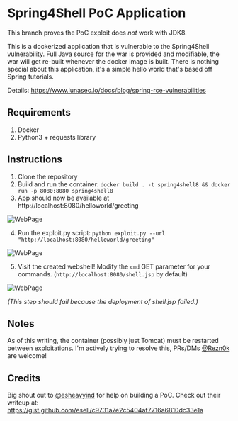 # Spring4Shell PoC Application

This branch proves the PoC exploit does _not_ work with JDK8.

This is a dockerized application that is vulnerable to the Spring4Shell vulnerability. Full Java source for the war is provided and modifiable, the war will get re-built whenever the docker image is built. There is nothing special about this application, it's a simple hello world that's based off Spring tutorials.

Details: https://www.lunasec.io/docs/blog/spring-rce-vulnerabilities

## Requirements

1. Docker
2. Python3 + requests library

## Instructions

1. Clone the repository
2. Build and run the container: `docker build . -t spring4shell8 && docker run -p 8080:8080 spring4shell8`
3. App should now be available at http://localhost:8080/helloworld/greeting

![WebPage](screenshots/webpage.png?raw=true)

4. Run the exploit.py script: 
 `python exploit.py --url "http://localhost:8080/helloworld/greeting"`

![WebPage](screenshots/runexploit_2.png?raw=true)

5. Visit the created webshell! Modify the `cmd` GET parameter for your commands. (`http://localhost:8080/shell.jsp` by default)

![WebPage](screenshots/RCE.png?raw=true)

*(This step should fail because the deployment of shell.jsp failed.)*


## Notes

As of this writing, the container (possibly just Tomcat) must be restarted between exploitations. I'm actively trying to resolve this, PRs/DMs [@Rezn0k](https://twitter.com/rezn0k) are welcome!

## Credits

Big shout out to [@esheavyind](https://twitter.com/esheavyind) for help on building a PoC. Check out their writeup at: https://gist.github.com/esell/c9731a7e2c5404af7716a6810dc33e1a
